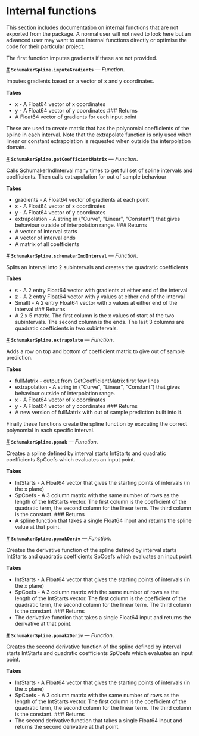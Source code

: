 
<a id='Internal-functions-1'></a>

# Internal functions


This section includes documentation on internal functions that are not exported from the package. A normal user will not need to look here but an advanced user may want to use internal functions directly or optimise the code for their particular project.


The first function imputes gradients if these are not provided.

<a id='SchumakerSpline.imputeGradients' href='#SchumakerSpline.imputeGradients'>#</a>
**`SchumakerSpline.imputeGradients`** &mdash; *Function*.



Imputes gradients based on a vector of x and y coordinates.

**Takes**

  * x - A Float64 vector of x coordinates
  * y - A Float64 vector of y coordinates ### Returns
  * A Float64 vector of gradients for each input point


These are used to create matrix that has the polynomial coefficients of the spline in each interval. Note that the extrapolate function is only used when linear or constant extrapolation is requested when outside the interpolation domain.

<a id='SchumakerSpline.getCoefficientMatrix' href='#SchumakerSpline.getCoefficientMatrix'>#</a>
**`SchumakerSpline.getCoefficientMatrix`** &mdash; *Function*.



Calls SchumakerIndInterval many times to get full set of spline intervals and coefficients. Then calls extrapolation for out of sample behaviour

**Takes**

  * gradients - A Float64 vector of gradients at each point
  * x - A Float64 vector of x coordinates
  * y - A Float64 vector of y coordinates
  * extrapolation - A string in ("Curve", "Linear", "Constant") that gives behaviour outside of interpolation range. ### Returns
  * A vector of interval starts
  * A vector of interval ends
  * A matrix of all coefficients  

<a id='SchumakerSpline.schumakerIndInterval' href='#SchumakerSpline.schumakerIndInterval'>#</a>
**`SchumakerSpline.schumakerIndInterval`** &mdash; *Function*.



Splits an interval into 2 subintervals and creates the quadratic coefficients

**Takes**

  * s - A 2 entry Float64 vector with gradients at either end of the interval
  * z - A 2 entry Float64 vector with y values at either end of the interval
  * Smallt - A 2 entry Float64 vector with x values at either end of the interval ### Returns
  * A 2 x 5 matrix. The first column is the x values of start of the two subintervals. The second column is the ends. The last 3 columns are quadratic coefficients in two subintervals.

<a id='SchumakerSpline.extrapolate' href='#SchumakerSpline.extrapolate'>#</a>
**`SchumakerSpline.extrapolate`** &mdash; *Function*.



Adds a row on top and bottom of coefficient matrix to give out of sample prediction.

**Takes**

  * fullMatrix - output from GetCoefficientMatrix first few lines
  * extrapolation - A string in ("Curve", "Linear", "Constant") that gives behaviour outside of interpolation range.
  * x - A Float64 vector of x coordinates
  * y - A Float64 vector of y coordinates ### Returns
  * A new version of fullMatrix with out of sample prediction built into it.  


Finally these functions create the spline function by executing the correct polynomial in each specific interval.

<a id='SchumakerSpline.ppmak' href='#SchumakerSpline.ppmak'>#</a>
**`SchumakerSpline.ppmak`** &mdash; *Function*.



Creates a spline defined by interval starts IntStarts and quadratic coefficients SpCoefs which evaluates an input point.

**Takes**

  * IntStarts - A Float64 vector that gives the starting points of intervals (in the x plane)
  * SpCoefs - A 3 column matrix with the same number of rows as the length of the IntStarts vector. The first column is the coefficient of the quadratic term, the second column for the linear term. The third column is the constant. ### Returns
  * A spline function that takes a single Float64 input and returns the spline value at that point.

<a id='SchumakerSpline.ppmakDeriv' href='#SchumakerSpline.ppmakDeriv'>#</a>
**`SchumakerSpline.ppmakDeriv`** &mdash; *Function*.



Creates the derivative function of the spline defined by interval starts IntStarts and quadratic coefficients SpCoefs which evaluates an input point.

**Takes**

  * IntStarts - A Float64 vector that gives the starting points of intervals (in the x plane)
  * SpCoefs - A 3 column matrix with the same number of rows as the length of the IntStarts vector. The first column is the coefficient of the quadratic term, the second column for the linear term. The third column is the constant. ### Returns
  * The derivative function that takes a single Float64 input and returns the derivative at that point.

<a id='SchumakerSpline.ppmak2Deriv' href='#SchumakerSpline.ppmak2Deriv'>#</a>
**`SchumakerSpline.ppmak2Deriv`** &mdash; *Function*.



Creates the second derivative function of the spline defined by interval starts IntStarts and quadratic coefficients SpCoefs which evaluates an input point.

**Takes**

  * IntStarts - A Float64 vector that gives the starting points of intervals (in the x plane)
  * SpCoefs - A 3 column matrix with the same number of rows as the length of the IntStarts vector. The first column is the coefficient of the quadratic term, the second column for the linear term. The third column is the constant. ### Returns
  * The second derivative function that takes a single Float64 input and returns the second derivative at that point.

